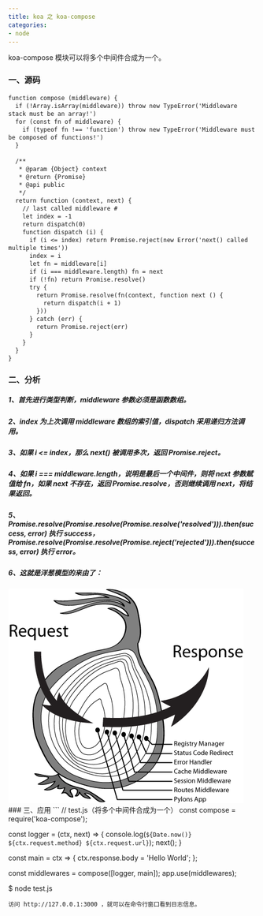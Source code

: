 ```yaml
---
title: koa 之 koa-compose
categories:
- node
---
```

koa-compose 模块可以将多个中间件合成为一个。
<!--more-->
### 一、源码
```
function compose (middleware) {
  if (!Array.isArray(middleware)) throw new TypeError('Middleware stack must be an array!')
  for (const fn of middleware) {
    if (typeof fn !== 'function') throw new TypeError('Middleware must be composed of functions!')
  }

  /**
   * @param {Object} context
   * @return {Promise}
   * @api public
   */
  return function (context, next) {
    // last called middleware #
    let index = -1
    return dispatch(0)
    function dispatch (i) {
      if (i <= index) return Promise.reject(new Error('next() called multiple times'))
      index = i
      let fn = middleware[i]
      if (i === middleware.length) fn = next
      if (!fn) return Promise.resolve()
      try {
        return Promise.resolve(fn(context, function next () {
          return dispatch(i + 1)
        }))
      } catch (err) {
        return Promise.reject(err)
      }
    }
  }
}
```
### 二、分析
##### 1、首先进行类型判断，middleware 参数必须是函数数组。
##### 2、index 为上次调用 middleware 数组的索引值，dispatch 采用递归方法调用。
##### 3、如果 i <= index，那么 next() 被调用多次，返回 Promise.reject。
##### 4、如果 i === middleware.length，说明是最后一个中间件，则将 next 参数赋值给 fn，如果 next 不存在，返回 Promise.resolve，否则继续调用 next，将结果返回。
##### 5、Promise.resolve(Promise.resolve(Promise.resolve('resolved'))).then(success, error) 执行 success，Promise.resolve(Promise.resolve(Promise.reject('rejected'))).then(success, error) 执行 error。
##### 6、这就是洋葱模型的来由了：
<img src="/assets/koa/koa-diagram.png">
### 三、应用
```
// test.js（将多个中间件合成为一个）
const compose = require('koa-compose');

const logger = (ctx, next) => {
  console.log(`${Date.now()} ${ctx.request.method} ${ctx.request.url}`);
  next();
}

const main = ctx => {
  ctx.response.body = 'Hello World';
};

const middlewares = compose([logger, main]);
app.use(middlewares);

$ node test.js
```
访问 http://127.0.0.1:3000 ，就可以在命令行窗口看到日志信息。
